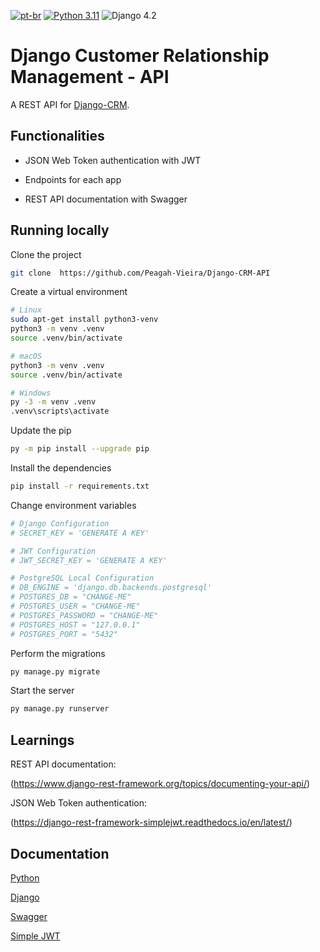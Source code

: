 [![pt-br](https://img.shields.io/badge/lang-pt--br-green.svg)](https://github.com/Peagah-Vieira/Django-CRM-API/blob/main/README_BR.md)
[![Python 3.11](https://img.shields.io/badge/python-3.11-yellow.svg)](https://www.python.org/downloads/release/python-360/)
![Django 4.2](https://img.shields.io/badge/Django-4.2-green.svg)
# Django Customer Relationship Management - API

A REST API for [Django-CRM](https://github.com/Peagah-Vieira/Django-CRM).

## Functionalities

- JSON Web Token authentication with JWT

- Endpoints for each app

- REST API documentation with Swagger

## Running locally

Clone the project

```bash
git clone  https://github.com/Peagah-Vieira/Django-CRM-API
```

Create a virtual environment

```bash
# Linux
sudo apt-get install python3-venv    
python3 -m venv .venv
source .venv/bin/activate

# macOS
python3 -m venv .venv
source .venv/bin/activate

# Windows
py -3 -m venv .venv
.venv\scripts\activate
```

Update the pip

```bash
py -m pip install --upgrade pip
```

Install the dependencies

```bash
pip install -r requirements.txt
```

Change environment variables

```bash
# Django Configuration
# SECRET_KEY = 'GENERATE A KEY'

# JWT Configuration
# JWT_SECRET_KEY = 'GENERATE A KEY'

# PostgreSQL Local Configuration
# DB_ENGINE = 'django.db.backends.postgresql'
# POSTGRES_DB = "CHANGE-ME"
# POSTGRES_USER = "CHANGE-ME"
# POSTGRES_PASSWORD = "CHANGE-ME"
# POSTGRES_HOST = "127.0.0.1"
# POSTGRES_PORT = "5432"
```

Perform the migrations

```bash
py manage.py migrate
```

Start the server

```bash
py manage.py runserver
```

## Learnings

REST API documentation:

(https://www.django-rest-framework.org/topics/documenting-your-api/)

JSON Web Token authentication:

(https://django-rest-framework-simplejwt.readthedocs.io/en/latest/)

## Documentation

[Python](https://www.python.org)

[Django](https://www.djangoproject.com)

[Swagger](https://django-rest-swagger.readthedocs.io/en/latest/)

[Simple JWT](https://django-rest-framework-simplejwt.readthedocs.io/en/latest/getting_started.html)
